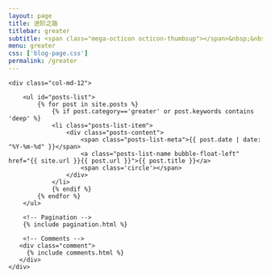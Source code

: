 ```yaml
---
layout: page
title: 进阶之路
titlebar: greater
subtitle: <span class="mega-octicon octicon-thumbsup"></span>&nbsp;&nbsp; 记录一些比较深入的知识
menu: greater
css: ['blog-page.css']
permalink: /greater
---
```


<div class="row">

    <div class="col-md-12">

        <ul id="posts-list">
            {% for post in site.posts %}
                {% if post.category=='greater' or post.keywords contains 'deep' %}
                <li class="posts-list-item">
                    <div class="posts-content">
                        <span class="posts-list-meta">{{ post.date | date: "%Y-%m-%d" }}</span>
                        <a class="posts-list-name bubble-float-left" href="{{ site.url }}{{ post.url }}">{{ post.title }}</a>
                        <span class='circle'></span>
                    </div>
                </li>
                {% endif %}
            {% endfor %}
        </ul> 

        <!-- Pagination -->
        {% include pagination.html %}

        <!-- Comments -->
       <div class="comment">
         {% include comments.html %}
       </div>
    </div>

</div>
<script>
    $(document).ready(function(){

        // Enable bootstrap tooltip
        $("body").tooltip({ selector: '[data-toggle=tooltip]' });

    });
</script>